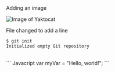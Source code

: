 # 
<br/>
Adding an image
<br/>

![Image of Yaktocat](https://octodex.github.com/images/yaktocat.png)

File changed to add a line
<br/>
```
$ git init
Initialized empty Git repository
```
<br/>
``` Javacript
var myVar = "Hello, world!";
```

